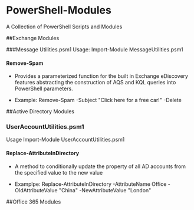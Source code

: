 # PowerShell-Modules
A Collection of PowerShell Scripts and Modules

##Exchange Modules

###Message Utilities.psm1
Usage: Import-Module MessageUtilities.psm1

#### Remove-Spam
  * Provides a parameterized function for the built in Exchange eDiscovery features abstracting the construction of AQS and KQL queries into PowerShell parameters.

  * Example: Remove-Spam -Subject "Click here for a free car!" -Delete

##Active Directory Modules

### UserAccountUtilities.psm1
Usage Import-Module UserAccountUtilities.psm1

#### Replace-AttributeInDirectory
  * A method to conditionally update the property of all AD accounts from the specified value to the new value
  
  * Examplpe: Replace-AttributeInDirectory -AttributeName Office -OldAttributeValue "China" -NewAttributeValue "London"


##Office 365 Modules
